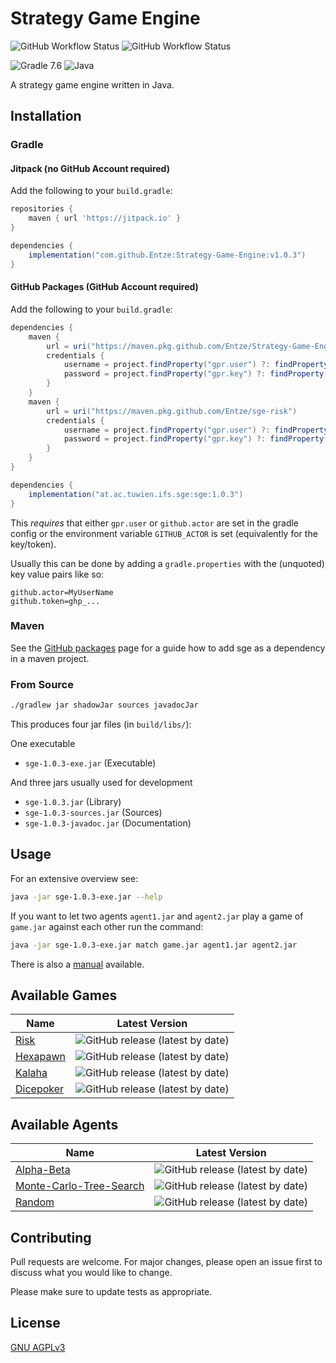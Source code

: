 # Strategy Game Engine
![GitHub Workflow Status](https://img.shields.io/github/workflow/status/Entze/strategy-game-engine/Java%20CI?logo=github&style=for-the-badge)
![GitHub Workflow Status](https://img.shields.io/github/workflow/status/Entze/Strategy-Game-Engine/Manual%20CI?color=lightgrey&label=Manual&logo=github&style=for-the-badge)

![Gradle 7.6](https://img.shields.io/badge/Gradle-02303A.svg?style=for-the-badge&logo=Gradle&logoColor=white&label=7.6) ![Java](https://img.shields.io/badge/java-%23ED8B00.svg?style=for-the-badge&logo=java&logoColor=white&label=1.11)

A strategy game engine written in Java.

## Installation
### Gradle
#### Jitpack (no GitHub Account required)
Add the following to your `build.gradle`:

```build.gradle
repositories {
    maven { url 'https://jitpack.io' }
}

dependencies {
    implementation("com.github.Entze:Strategy-Game-Engine:v1.0.3")
}

```

#### GitHub Packages (GitHub Account required)
Add the following to your `build.gradle`:

```build.gradle
dependencies {
    maven {
        url = uri("https://maven.pkg.github.com/Entze/Strategy-Game-Engine")
        credentials {
            username = project.findProperty("gpr.user") ?: findProperty("github.actor") ?: System.getenv("GITHUB_ACTOR")
            password = project.findProperty("gpr.key") ?: findProperty("github.token") ?: System.getenv("GITHUB_TOKEN")
        }
    }
    maven {
        url = uri("https://maven.pkg.github.com/Entze/sge-risk")
        credentials {
            username = project.findProperty("gpr.user") ?: findProperty("github.actor") ?: System.getenv("GITHUB_ACTOR")
            password = project.findProperty("gpr.key") ?: findProperty("github.token") ?: System.getenv("GITHUB_TOKEN")
        }
    }
}

dependencies {
    implementation("at.ac.tuwien.ifs.sge:sge:1.0.3")
}
```

This *requires* that either `gpr.user` or `github.actor` are set in the gradle config or the environment variable `GITHUB_ACTOR` is set (equivalently for the key/token).

Usually this can be done by adding a `gradle.properties` with the (unquoted) key value pairs like so:

```gradle.properties
github.actor=MyUserName
github.token=ghp_...
```

### Maven
See the [GitHub packages](https://github.com/Entze/Strategy-Game-Engine/packages/) page for a guide how to add sge as a dependency in a maven project.

### From Source
```bash
./gradlew jar shadowJar sources javadocJar
```

This produces four jar files (in `build/libs/`):

One executable

- `sge-1.0.3-exe.jar` (Executable)

And three jars usually used for development

- `sge-1.0.3.jar` (Library)
- `sge-1.0.3-sources.jar` (Sources)
- `sge-1.0.3-javadoc.jar` (Documentation)

## Usage
For an extensive overview see:
```bash
java -jar sge-1.0.3-exe.jar --help
```

If you want to let two agents `agent1.jar` and `agent2.jar` play a game of `game.jar` against each other run the command:

```bash
java -jar sge-1.0.3-exe.jar match game.jar agent1.jar agent2.jar
```

There is also a [manual](https://github.com/Entze/Strategy-Game-Engine/releases/download/v1.0.3/SGE-MANUAL.pdf) available.

## Available Games
| Name | Latest Version |
|---|:---:|
| [Risk](https://github.com/Entze/sge-risk) | ![GitHub release (latest by date)](https://img.shields.io/github/v/release/Entze/sge-risk?label=&style=for-the-badge&sort=semver) | 
| [Hexapawn](https://github.com/Entze/sge-hexapawn) | ![GitHub release (latest by date)](https://img.shields.io/github/v/release/Entze/sge-hexapawn?label=&style=for-the-badge&sort=semver) |
| [Kalaha](https://github.com/Entze/sge-kalaha) | ![GitHub release (latest by date)](https://img.shields.io/github/v/release/Entze/sge-kalaha?label=&style=for-the-badge&sort=semver) |
| [Dicepoker](https://github.com/Entze/sge-dicepoker) | ![GitHub release (latest by date)](https://img.shields.io/github/v/release/Entze/sge-dicepoker?label=&style=for-the-badge&sort=semver) |

## Available Agents

| Name | Latest Version |
|---|:---:|
| [Alpha-Beta](https://github.com/Entze/sge-alphabetaagent) | ![GitHub release (latest by date)](https://img.shields.io/github/v/release/Entze/sge-alphabetaagent?label=&style=for-the-badge&sort=semver) |
| [Monte-Carlo-Tree-Search](https://github.com/Entze/sge-mctsagent) | ![GitHub release (latest by date)](https://img.shields.io/github/v/release/Entze/sge-mctsagent?label=&style=for-the-badge&sort=semver) |
| [Random](https://github.com/Entze/sge-randomagent) | ![GitHub release (latest by date)](https://img.shields.io/github/v/release/Entze/sge-randomagent?label=&style=for-the-badge&sort=semver) |

## Contributing
Pull requests are welcome. For major changes, please open an issue first to discuss what you would like to change.

Please make sure to update tests as appropriate.

## License
[GNU AGPLv3](https://choosealicense.com/licenses/agpl-3.0/)
